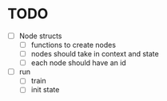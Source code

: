 # TODO

- [ ] Node structs
  - [ ] functions to create nodes
  - [ ] nodes should take in context and state
  - [ ] each node should have an id
- [ ] run
  - [ ] train
  - [ ] init state
